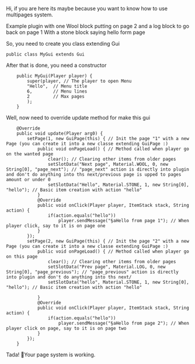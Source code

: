 Hi, if you are here its maybe because you want to know how to use multipages system.

Example plugin with one Wool block putting on page 2 and a log block to go back on page 1
With a stone block saying hello form page <CurrentPage>

So, you need to create you class extending Gui

```
public class MyGui extends Gui
```

After that is done, you need a constructor
```
	public MyGui(Player player) {
		super(player, // The player to open Menu
		"Hello",  // Menu title
		6,        // Menu lines
		2         // Max pages
		);
	}
```

Well, now need to override update method for make this gui

```
	@Override
	public void update(Player arg0) {
		setPage(1, new GuiPage(this) { // Init the page "1" with a new Page (you can create it into a new classe extending GuiPage :)
			public void onPageLoad() { // Method called when player go on the wanted page
				clear(); // Clearing other items from older pages
				setSlotData("Next page", Material.WOOL, 0, new String[0], "page_next"); // "page_next" action is directly into plugin and don't do anything into ths next/previous page is upped to pages amount or under 0
				setSlotData("Hello", Material.STONE, 1, new String[0], "hello"); // Basic item creation with action "hello"
			}
			@Override
			public void onClick(Player player, ItemStack stack, String action) {
				if(action.equals("hello"))
					player.sendMessage("§aHello from page 1"); // When player click, say to it is on page one
			}
		});
		setPage(2, new GuiPage(this) { // Init the page "2" with a new Page (you can create it into a new classe extending GuiPage :)
			public void onPageLoad() { // Method called when player go on this page
				clear(); // Clearing other items from older pages
				setSlotData("Prev page", Material.LOG, 0, new String[0], "page_previous"); // "page_previous" action is directly into plugin and don't do anything into ths next/
				setSlotData("hello", Material.STONE, 1, new String[0], "hello"); // Basic item creation with action "hello"
				
			}
			@Override
			public void onClick(Player player, ItemStack stack, String action) {
				if(action.equals("hello"))
					player.sendMessage("§aHello from page 2"); // When player click on page, say to it is on page two
			}
		});
	}
```

Tada! 🎉Your page system is working.

